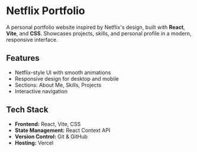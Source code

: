# Netflix Portfolio

A personal portfolio website inspired by Netflix's design, built with **React**, **Vite**, and **CSS**. Showcases projects, skills, and personal profile in a modern, responsive interface.

## Features

- Netflix-style UI with smooth animations
- Responsive design for desktop and mobile
- Sections: About Me, Skills, Projects
- Interactive navigation

## Tech Stack

- **Frontend:** React, Vite, CSS
- **State Management:** React Context API
- **Version Control:** Git & GitHub
- **Hosting:** Vercel
